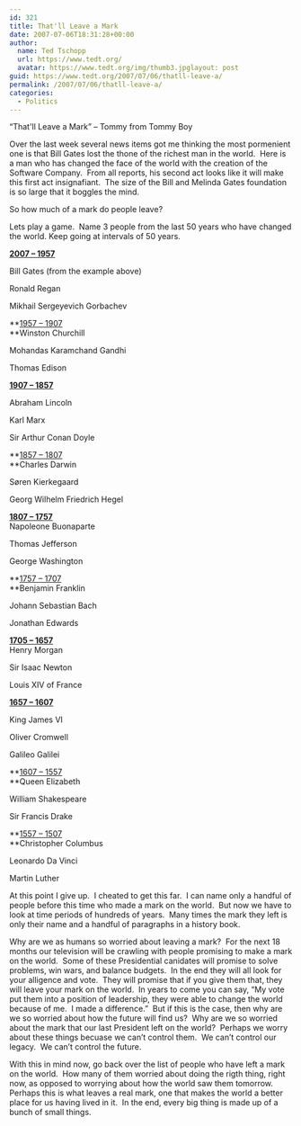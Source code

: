 ```yaml
---
id: 321
title: That'll Leave a Mark
date: 2007-07-06T18:31:28+00:00
author:
  name: Ted Tschopp
  url: https://www.tedt.org/
  avatar: https://www.tedt.org/img/thumb3.jpglayout: post
guid: https://www.tedt.org/2007/07/06/thatll-leave-a/
permalink: /2007/07/06/thatll-leave-a/
categories:
  - Politics
---
```

&#8220;That'll Leave a Mark&#8221; &#8211; Tommy from Tommy Boy

Over the last week several news items got me thinking the most pormenient one is that Bill Gates lost the thone of the richest man in the world.  Here is a man who has changed the face of the world with the creation of the Software Company.  From all reports, his second act looks like it will make this first act insignafiant.  The size of the Bill and Melinda Gates foundation is so large that it boggles the mind.

So how much of a mark do people leave?

Lets play a game.  Name 3 people from the last 50 years who have changed the world. Keep going at intervals of 50 years.

**<span style="text-decoration:underline;">2007 – 1957</span>**
  
Bill Gates (from the example above)
  
Ronald Regan
  
Mikhail Sergeyevich Gorbachev

**<span style="text-decoration:underline;">1957 – 1907<br /> </span>**Winston Churchill
  
Mohandas Karamchand Gandhi
  
Thomas Edison

**<span style="text-decoration:underline;">1907 – 1857</span>**
  
Abraham Lincoln
  
Karl Marx
  
Sir Arthur Conan Doyle

**<span style="text-decoration:underline;">1857 – 1807<br /> </span>**Charles Darwin
  
Søren Kierkegaard
  
Georg Wilhelm Friedrich Hegel

<span style="text-decoration:underline;"><strong>1807 – 1757<br /> </strong></span>Napoleone Buonaparte
  
Thomas Jefferson
  
George Washington

**<span style="text-decoration:underline;">1757 – 1707<br /> </span>**Benjamin Franklin
  
Johann Sebastian Bach
  
Jonathan Edwards

<span style="text-decoration:underline;"><strong>1705 – 1657<br /> </strong></span>Henry Morgan
  
Sir Isaac Newton
  
Louis XIV of France

**<span style="text-decoration:underline;">1657 – 1607</span>**
  
King James VI
  
Oliver Cromwell
  
Galileo Galilei

**<span style="text-decoration:underline;">1607 – 1557<br /> </span>**Queen Elizabeth
  
William Shakespeare
  
Sir Francis Drake

**<span style="text-decoration:underline;">1557 – 1507<br /> </span>**Christopher Columbus
  
Leonardo Da Vinci
  
Martin Luther

At this point I give up.  I cheated to get this far.  I can name only a handful of people before this time who made a mark on the world.  But now we have to look at time periods of hundreds of years.  Many times the mark they left is only their name and a handful of paragraphs in a history book.

<p dir="ltr" style="margin-right:0;">
  Why are we as humans so worried about leaving a mark?  For the next 18 months our television will be crawling with people promising to make a mark on the world.  Some of these Presidential canidates will promise to solve problems, win wars, and balance budgets.  In the end they will all look for your alligence and vote.  They will promise that if you give them that, they will leave your mark on the world.  In years to come you can say, “My vote put them into a position of leadership, they were able to change the world because of me.  I made a difference.”  But if this is the case, then why are we so worried about how the future will find us?  Why are we so worried about the mark that our last President left on the world?  Perhaps we worry about these things becuase we can’t control them.  We can’t control our legacy.  We can’t control the future.
</p>

With this in mind now, go back over the list of people who have left a mark on the world.  How many of them worried about doing the rigth thing, right now, as opposed to worrying about how the world saw them tomorrow.  Perhaps this is what leaves a real mark, one that makes the world a better place for us having lived in it.  In the end, every big thing is made up of a bunch of small things.